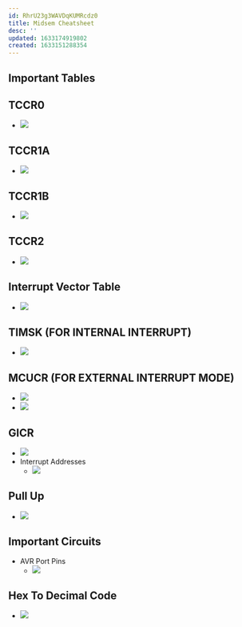 ```yaml
---
id: RhrU23g3WAVDqKUMRcdz0
title: Midsem Cheatsheet
desc: ''
updated: 1633174919802
created: 1633151288354
---
```



## Important Tables
## TCCR0
* ![](/assets/images/2021-10-03-12-04-03.png)
## TCCR1A
* ![](/assets/images/2021-10-02-15-26-54.png)
## TCCR1B
* ![](/assets/images/2021-10-02-15-27-23.png)
## TCCR2
* ![](/assets/images/2021-10-02-15-28-48.png)
## Interrupt Vector Table
* ![](/assets/images/2021-10-02-15-34-36.png)
## TIMSK **(FOR INTERNAL INTERRUPT)**
* ![](/assets/images/2021-10-02-15-32-09.png)
## MCUCR **(FOR EXTERNAL INTERRUPT MODE)**
* ![](/assets/images/2021-10-02-15-30-39.png)
* ![](/assets/images/2021-10-02-15-30-58.png)
## GICR
* ![](/assets/images/2021-10-03-11-40-27.png)
* Interrupt Addresses
    * ![](/assets/images/2021-10-02-15-32-50.png)
## Pull Up
* ![](/assets/images/2021-10-03-13-44-02.png)

## Important Circuits
* AVR Port Pins
    * ![](/assets/images/2021-10-02-16-46-14.png)

## Hex To Decimal Code
* ![](/assets/images/2021-10-03-11-46-00.png)
